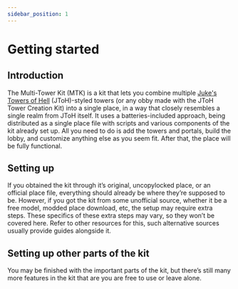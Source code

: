 ```yaml
---
sidebar_position: 1
---
```


# Getting started

## Introduction

The Multi-Tower Kit (MTK) is a kit that lets you combine multiple [Juke's Towers of Hell](https://www.roblox.com/games/8562822414/) (JToH)-styled towers (or any obby made with the JToH Tower Creation Kit) into a single place, in a way that closely resembles a single realm from JToH itself. It uses a batteries-included approach, being distributed as a single place file with scripts and various components of the kit already set up. All you need to do is add the towers and portals, build the lobby, and customize anything else as you seem fit. After that, the place will be fully functional.

## Setting up

If you obtained the kit through it’s original, uncopylocked place, or an official place file, everything should already be where they’re supposed to be. However, if you got the kit from some unofficial source, whether it be a free model, modded place download, etc, the setup may require extra steps. These specifics of these extra steps may vary, so they won’t be covered here. Refer to other resources for this, such alternative sources usually provide guides alongside it.

## Setting up other parts of the kit

You may be finished with the important parts of the kit, but there’s still many more features in the kit that are you are free to use or leave alone.